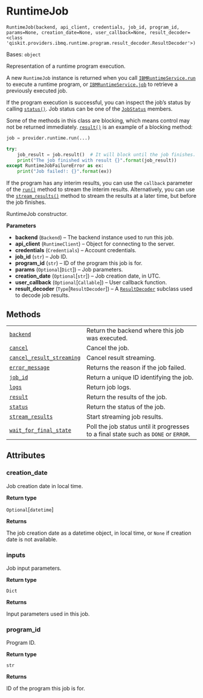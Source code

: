 # RuntimeJob

`RuntimeJob(backend, api_client, credentials, job_id, program_id, params=None, creation_date=None, user_callback=None, result_decoder=<class 'qiskit.providers.ibmq.runtime.program.result_decoder.ResultDecoder'>)`

Bases: `object`

Representation of a runtime program execution.

A new `RuntimeJob` instance is returned when you call [`IBMRuntimeService.run`](qiskit.providers.ibmq.runtime.IBMRuntimeService.run#qiskit.providers.ibmq.runtime.IBMRuntimeService.run "qiskit.providers.ibmq.runtime.IBMRuntimeService.run") to execute a runtime program, or [`IBMRuntimeService.job`](qiskit.providers.ibmq.runtime.IBMRuntimeService.job#qiskit.providers.ibmq.runtime.IBMRuntimeService.job "qiskit.providers.ibmq.runtime.IBMRuntimeService.job") to retrieve a previously executed job.

If the program execution is successful, you can inspect the job’s status by calling [`status()`](qiskit.providers.ibmq.runtime.RuntimeJob.status#qiskit.providers.ibmq.runtime.RuntimeJob.status "qiskit.providers.ibmq.runtime.RuntimeJob.status"). Job status can be one of the [`JobStatus`](qiskit.providers.JobStatus#qiskit.providers.JobStatus "qiskit.providers.JobStatus") members.

Some of the methods in this class are blocking, which means control may not be returned immediately. [`result()`](qiskit.providers.ibmq.runtime.RuntimeJob.result#qiskit.providers.ibmq.runtime.RuntimeJob.result "qiskit.providers.ibmq.runtime.RuntimeJob.result") is an example of a blocking method:

```python
job = provider.runtime.run(...)

try:
    job_result = job.result()  # It will block until the job finishes.
    print("The job finished with result {}".format(job_result))
except RuntimeJobFailureError as ex:
    print("Job failed!: {}".format(ex))
```

If the program has any interim results, you can use the `callback` parameter of the [`run()`](qiskit.providers.ibmq.runtime.IBMRuntimeService.run#qiskit.providers.ibmq.runtime.IBMRuntimeService.run "qiskit.providers.ibmq.runtime.IBMRuntimeService.run") method to stream the interim results. Alternatively, you can use the [`stream_results()`](qiskit.providers.ibmq.runtime.RuntimeJob.stream_results#qiskit.providers.ibmq.runtime.RuntimeJob.stream_results "qiskit.providers.ibmq.runtime.RuntimeJob.stream_results") method to stream the results at a later time, but before the job finishes.

RuntimeJob constructor.

**Parameters**

*   **backend** (`Backend`) – The backend instance used to run this job.
*   **api\_client** (`RuntimeClient`) – Object for connecting to the server.
*   **credentials** (`Credentials`) – Account credentials.
*   **job\_id** (`str`) – Job ID.
*   **program\_id** (`str`) – ID of the program this job is for.
*   **params** (`Optional`\[`Dict`]) – Job parameters.
*   **creation\_date** (`Optional`\[`str`]) – Job creation date, in UTC.
*   **user\_callback** (`Optional`\[`Callable`]) – User callback function.
*   **result\_decoder** (`Type`\[`ResultDecoder`]) – A [`ResultDecoder`](qiskit.providers.ibmq.runtime.ResultDecoder#qiskit.providers.ibmq.runtime.ResultDecoder "qiskit.providers.ibmq.runtime.ResultDecoder") subclass used to decode job results.

## Methods

|                                                                                                                                                                                                                                   |                                                                                     |
| --------------------------------------------------------------------------------------------------------------------------------------------------------------------------------------------------------------------------------- | ----------------------------------------------------------------------------------- |
| [`backend`](qiskit.providers.ibmq.runtime.RuntimeJob.backend#qiskit.providers.ibmq.runtime.RuntimeJob.backend "qiskit.providers.ibmq.runtime.RuntimeJob.backend")                                                                 | Return the backend where this job was executed.                                     |
| [`cancel`](qiskit.providers.ibmq.runtime.RuntimeJob.cancel#qiskit.providers.ibmq.runtime.RuntimeJob.cancel "qiskit.providers.ibmq.runtime.RuntimeJob.cancel")                                                                     | Cancel the job.                                                                     |
| [`cancel_result_streaming`](qiskit.providers.ibmq.runtime.RuntimeJob.cancel_result_streaming#qiskit.providers.ibmq.runtime.RuntimeJob.cancel_result_streaming "qiskit.providers.ibmq.runtime.RuntimeJob.cancel_result_streaming") | Cancel result streaming.                                                            |
| [`error_message`](qiskit.providers.ibmq.runtime.RuntimeJob.error_message#qiskit.providers.ibmq.runtime.RuntimeJob.error_message "qiskit.providers.ibmq.runtime.RuntimeJob.error_message")                                         | Returns the reason if the job failed.                                               |
| [`job_id`](qiskit.providers.ibmq.runtime.RuntimeJob.job_id#qiskit.providers.ibmq.runtime.RuntimeJob.job_id "qiskit.providers.ibmq.runtime.RuntimeJob.job_id")                                                                     | Return a unique ID identifying the job.                                             |
| [`logs`](qiskit.providers.ibmq.runtime.RuntimeJob.logs#qiskit.providers.ibmq.runtime.RuntimeJob.logs "qiskit.providers.ibmq.runtime.RuntimeJob.logs")                                                                             | Return job logs.                                                                    |
| [`result`](qiskit.providers.ibmq.runtime.RuntimeJob.result#qiskit.providers.ibmq.runtime.RuntimeJob.result "qiskit.providers.ibmq.runtime.RuntimeJob.result")                                                                     | Return the results of the job.                                                      |
| [`status`](qiskit.providers.ibmq.runtime.RuntimeJob.status#qiskit.providers.ibmq.runtime.RuntimeJob.status "qiskit.providers.ibmq.runtime.RuntimeJob.status")                                                                     | Return the status of the job.                                                       |
| [`stream_results`](qiskit.providers.ibmq.runtime.RuntimeJob.stream_results#qiskit.providers.ibmq.runtime.RuntimeJob.stream_results "qiskit.providers.ibmq.runtime.RuntimeJob.stream_results")                                     | Start streaming job results.                                                        |
| [`wait_for_final_state`](qiskit.providers.ibmq.runtime.RuntimeJob.wait_for_final_state#qiskit.providers.ibmq.runtime.RuntimeJob.wait_for_final_state "qiskit.providers.ibmq.runtime.RuntimeJob.wait_for_final_state")             | Poll the job status until it progresses to a final state such as `DONE` or `ERROR`. |

## Attributes

### creation\_date

Job creation date in local time.

**Return type**

`Optional`\[`datetime`]

**Returns**

The job creation date as a datetime object, in local time, or `None` if creation date is not available.

### inputs

Job input parameters.

**Return type**

`Dict`

**Returns**

Input parameters used in this job.

### program\_id

Program ID.

**Return type**

`str`

**Returns**

ID of the program this job is for.
